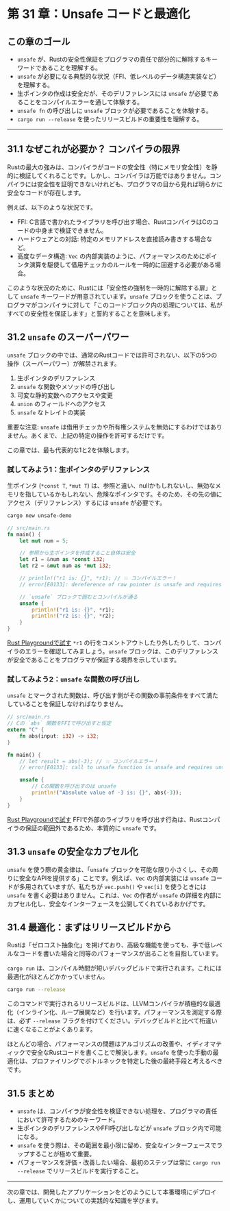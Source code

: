 # 第 31 章：Unsafe コードと最適化

## この章のゴール
- `unsafe` が、Rustの安全性保証をプログラマの責任で部分的に解除するキーワードであることを理解する。
- `unsafe` が必要になる典型的な状況（FFI、低レベルのデータ構造実装など）を理解する。
- 生ポインタの作成は安全だが、そのデリファレンスには `unsafe` が必要であることをコンパイルエラーを通して体験する。
- `unsafe fn` の呼び出しに `unsafe` ブロックが必要であることを体験する。
- `cargo run --release` を使ったリリースビルドの重要性を理解する。

---

## 31.1 なぜこれが必要か？ コンパイラの限界

Rustの最大の強みは、コンパイラがコードの安全性（特にメモリ安全性）を静的に検証してくれることです。しかし、コンパイラは万能ではありません。コンパイラには安全性を証明できないけれども、プログラマの目から見れば明らかに安全なコードが存在します。

例えば、以下のような状況です。
- FFI: C言語で書かれたライブラリを呼び出す場合、RustコンパイラはCのコードの中身まで検証できません。
- ハードウェアとの対話: 特定のメモリアドレスを直接読み書きする場合など。
- 高度なデータ構造: `Vec` の内部実装のように、パフォーマンスのためにポインタ演算を駆使して借用チェッカのルールを一時的に回避する必要がある場合。

このような状況のために、Rustには「安全性の強制を一時的に解除する扉」として `unsafe` キーワードが用意されています。`unsafe` ブロックを使うことは、プログラマがコンパイラに対して「このコードブロック内の処理については、私がすべての安全性を保証します」と誓約することを意味します。

## 31.2 `unsafe` のスーパーパワー

`unsafe` ブロックの中では、通常のRustコードでは許可されない、以下の5つの操作（スーパーパワー）が解禁されます。

1.  生ポインタのデリファレンス
2.  `unsafe` な関数やメソッドの呼び出し
3.  可変な静的変数へのアクセスや変更
4.  `union` のフィールドへのアクセス
5.  `unsafe` なトレイトの実装

重要な注意: `unsafe` は借用チェッカや所有権システムを無効にするわけではありません。あくまで、上記の特定の操作を許可するだけです。

この章では、最も代表的な1と2を体験します。

### 試してみよう1：生ポインタのデリファレンス

生ポインタ (`*const T`, `*mut T`) は、参照と違い、nullかもしれないし、無効なメモリを指しているかもしれない、危険なポインタです。そのため、その先の値にアクセス（デリファレンス）するには `unsafe` が必要です。

```sh
cargo new unsafe-demo
```

```rust
// src/main.rs
fn main() {
    let mut num = 5;

    // 参照から生ポインタを作成すること自体は安全
    let r1 = &num as *const i32;
    let r2 = &mut num as *mut i32;

    // println!("r1 is: {}", *r1); // 💥 コンパイルエラー！
    // error[E0133]: dereference of raw pointer is unsafe and requires unsafe function or block

    // `unsafe` ブロックで囲むとコンパイルが通る
    unsafe {
        println!("r1 is: {}", *r1);
        println!("r2 is: {}", *r2);
    }
}
```
[Rust Playgroundで試す](https://play.rust-lang.org/?version=stable&mode=debug&edition=2021&code=fn%20main%28%29%20%7B%0A%20%20%20%20let%20mut%20num%20%3D%205%3B%0A%0A%20%20%20%20%2F%2F%20%E5%8F%82%E7%85%A7%E3%81%8B%E3%82%89%E7%94%9F%E3%83%9D%E3%82%A4%E3%83%B3%E3%82%BF%E3%82%92%E4%BD%9C%E6%88%90%E3%81%99%E3%82%8B%E3%81%93%E3%81%A8%E8%87%AA%E4%BD%93%E3%81%AF%E5%AE%89%E5%85%A8%0A%20%20%20%20let%20r1%20%3D%20%26num%20as%20%2Aconst%20i32%3B%0A%20%20%20%20let%20r2%20%3D%20%26mut%20num%20as%20%2Amut%20i32%3B%0A%0A%20%20%20%20%2F%2F%20println%21%28%22r1%20is%3A%20%7B%7D%22%2C%20%2Ar1%29%3B%20%2F%2F%20%F0%9F%92%A5%20%E3%82%B3%E3%83%B3%E3%83%91%E3%82%A4%E3%83%AB%E3%82%A8%E3%83%A9%E3%83%BC%EF%BC%81%0A%20%20%20%20%2F%2F%20error%5BE0133%5D%3A%20dereference%20of%20raw%20pointer%20is%20unsafe%20and%20requires%20unsafe%20function%20or%20block%0A%0A%20%20%20%20%2F%2F%20%60unsafe%60%20%E3%83%96%E3%83%AD%E3%83%83%E3%82%AF%E3%81%A7%E5%9B%B2%E3%82%80%E3%81%A8%E3%82%B3%E3%83%B3%E3%83%91%E3%82%A4%E3%83%AB%E3%81%8C%E9%80%9A%E3%82%8B%0A%20%20%20%20unsafe%20%7B%0A%20%20%20%20%20%20%20%20println%21%28%22r1%20is%3A%20%7B%7D%22%2C%20%2Ar1%29%3B%0A%20%20%20%20%20%20%20%20println%21%28%22r2%20is%3A%20%7B%7D%22%2C%20%2Ar2%29%3B%0A%20%20%20%20%7D%0A%7D)
`*r1` の行をコメントアウトしたり外したりして、コンパイラのエラーを確認してみましょう。`unsafe` ブロックは、このデリファレンスが安全であることをプログラマが保証する境界を示しています。

### 試してみよう2：`unsafe` な関数の呼び出し

`unsafe` とマークされた関数は、呼び出す側がその関数の事前条件をすべて満たしていることを保証しなければなりません。

```rust
// src/main.rs
// Cの `abs` 関数をFFIで呼び出すと仮定
extern "C" {
    fn abs(input: i32) -> i32;
}

fn main() {
    // let result = abs(-3); // 💥 コンパイルエラー！
    // error[E0133]: call to unsafe function is unsafe and requires unsafe function or block

    unsafe {
        // Cの関数を呼び出すのは unsafe
        println!("Absolute value of -3 is: {}", abs(-3));
    }
}
```
[Rust Playgroundで試す](https://play.rust-lang.org/?version=stable&mode=debug&edition=2021&code=%2F%2F%20C%E3%81%AE%20%60abs%60%20%E9%96%A2%E6%95%B0%E3%82%92FFI%E3%81%A7%E5%91%BC%E3%81%B3%E5%87%BA%E3%81%99%E3%81%A8%E4%BB%AE%E5%AE%9A%0Aextern%20%22C%22%20%7B%0A%20%20%20%20fn%20abs%28input%3A%20i32%29%20-%3E%20i32%3B%0A%7D%0A%0Afn%20main%28%29%20%7B%0A%20%20%20%20%2F%2F%20let%20result%20%3D%20abs%28-3%29%3B%20%2F%2F%20%F0%9F%92%A5%20%E3%82%B3%E3%83%B3%E3%83%91%E3%82%A4%E3%83%AB%E3%82%A8%E3%83%A9%E3%83%BC%EF%BC%81%0A%20%20%20%20%2F%2F%20error%5BE0133%5D%3A%20call%20to%20unsafe%20function%20is%20unsafe%20and%20requires%20unsafe%20function%20or%20block%0A%0A%20%20%20%20unsafe%20%7B%0A%20%20%20%20%20%20%20%20%2F%2F%20C%E3%81%AE%E9%96%A2%E6%95%B0%E3%82%92%E5%91%BC%E3%81%B3%E5%87%BA%E3%81%99%E3%81%AE%E3%81%AF%20unsafe%0A%20%20%20%20%20%20%20%20println%21%28%22Absolute%20value%20of%20-3%20is%3A%20%7B%7D%22%2C%20abs%28-3%29%29%3B%0A%20%20%20%20%7D%0A%7D)
FFIで外部のライブラリを呼び出す行為は、Rustコンパイラの保証の範囲外であるため、本質的に `unsafe` です。

## 31.3 `unsafe` の安全なカプセル化

`unsafe` を使う際の黄金律は、「`unsafe` ブロックを可能な限り小さくし、その周りに安全なAPIを提供する」ことです。例えば、`Vec` の内部実装には `unsafe` コードが多用されていますが、私たちが `vec.push()` や `vec[i]` を使うときには `unsafe` を書く必要はありません。これは、`Vec` の作者が `unsafe` の詳細を内部にカプセル化し、安全なインターフェースを公開してくれているおかげです。

## 31.4 最適化：まずはリリースビルドから

Rustは「ゼロコスト抽象化」を掲げており、高級な機能を使っても、手で低レベルなコードを書いた場合と同等のパフォーマンスが出ることを目指しています。

`cargo run` は、コンパイル時間が短いデバッグビルドで実行されます。これには最適化がほとんどかかっていません。

```sh
cargo run --release
```

このコマンドで実行されるリリースビルドは、LLVMコンパイラが積極的な最適化（インライン化、ループ展開など）を行います。パフォーマンスを測定する際は、必ず `--release` フラグを付けてください。デバッグビルドと比べて桁違いに速くなることがよくあります。

ほとんどの場合、パフォーマンスの問題はアルゴリズムの改善や、イディオマティックで安全なRustコードを書くことで解決します。`unsafe` を使った手動の最適化は、プロファイリングでボトルネックを特定した後の最終手段と考えるべきです。

## 31.5 まとめ

- `unsafe` は、コンパイラが安全性を検証できない処理を、プログラマの責任において許可するためのキーワード。
- 生ポインタのデリファレンスやFFI呼び出しなどが `unsafe` ブロック内で可能になる。
- `unsafe` を使う際は、その範囲を最小限に留め、安全なインターフェースでラップすることが極めて重要。
- パフォーマンスを評価・改善したい場合、最初のステップは常に `cargo run --release` でリリースビルドを実行すること。

---

次の章では、開発したアプリケーションをどのようにして本番環境にデプロイし、運用していくかについての実践的な知識を学びます。
